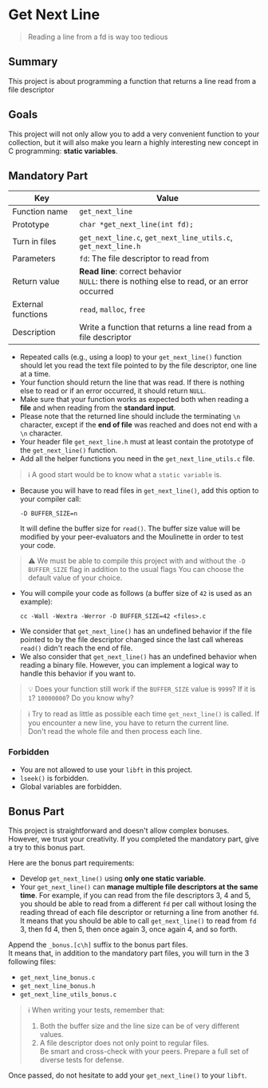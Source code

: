 # Get Next Line

> Reading a line from a fd is way too tedious

## Summary

This project is about programming a function that returns a line read from a file descriptor

## Goals

This project will not only allow you to add a very convenient function to your collection,
but it will also make you learn a highly interesting new concept in C programming: **static variables**.

## Mandatory Part

| Key                | Value                                                                                           |
|--------------------|-------------------------------------------------------------------------------------------------|
| Function name      | `get_next_line`                                                                                 |
| Prototype          | `char *get_next_line(int fd);`                                                                  |
| Turn in files      | `get_next_line.c`, `get_next_line_utils.c`, `get_next_line.h`                                   |
| Parameters         | `fd`: The file descriptor to read from                                                          |
| Return value       | **Read line**: correct behavior<br/>`NULL`: there is nothing else to read, or an error occurred |
| External functions | `read`, `malloc`, `free`                                                                        |
| Description        | Write a function that returns a line read from a file descriptor                                |

- Repeated calls (e.g., using a loop) to your `get_next_line()` function should let you read the text file pointed to by the file descriptor, one line at a time.
- Your function should return the line that was read. If there is nothing else to read or if an error occurred, it should return `NULL`.
- Make sure that your function works as expected both when reading a **file** and when reading from the **standard input**.
- Please note that the returned line should include the terminating `\n` character, except if the **end of file** was reached and does not end with a `\n` character.
- Your header file `get_next_line.h` must at least contain the prototype of the `get_next_line()` function.
- Add all the helper functions you need in the `get_next_line_utils.c` file.

> ℹ️ A good start would be to know what a `static variable` is.

- Because you will have to read files in `get_next_line()`, add this option to your compiler call:
	```
	-D BUFFER_SIZE=n
	```
	It will define the buffer size for `read()`.
	The buffer size value will be modified by your peer-evaluators and the Moulinette in order to test your code.

> ⚠️ We must be able to compile this project with and without the `-D BUFFER_SIZE` flag in addition to the usual flags
> You can choose the default value of your choice.

- You will compile your code as follows (a buffer size of `42` is used as an example):
	```shell
	cc -Wall -Wextra -Werror -D BUFFER_SIZE=42 <files>.c
	```
- We consider that `get_next_line()` has an undefined behavior if the file pointed to by the file descriptor changed since the last call whereas `read()` didn't reach the end of file.
- We also consider that `get_next_line()` has an undefined behavior when reading a binary file. However, you can implement a logical way to handle this behavior if you want to.

> 💡 Does your function still work if the `BUFFER_SIZE` value is `9999`? If it is `1`? `10000000`? Do you know why?

> ℹ️ Try to read as little as possible each time `get_next_line()` is called. If you encounter a new line, you have to return the current line.<br/>
> Don't read the whole file and then process each line.

### Forbidden
- You are not allowed to use your `libft` in this project.
- `lseek()` is forbidden.
- Global variables are forbidden.

## Bonus Part

This project is straightforward and doesn't allow complex bonuses. However, we trust your creativity. If you completed the mandatory part, give a try to this bonus part.

Here are the bonus part requirements:

- Develop `get_next_line()` using **only one static variable**.
- Your `get_next_line()` can **manage multiple file descriptors at the same time**.
	For example, if you can read from the file descriptors 3, 4 and 5, you should be able to read from a different `fd` per call without losing the reading thread of each file descriptor or returning a line from another `fd`.<br/>
	It means that you should be able to call `get_next_line()` to read from `fd` 3, then fd 4, then 5, then once again 3, once again 4, and so forth.

Append the `_bonus.[c\h]` suffix to the bonus part files.<br/>
It means that, in addition to the mandatory part files, you will turn in the 3 following files:

- `get_next_line_bonus.c`
- `get_next_line_bonus.h`
- `get_next_line_utils_bonus.c`

> ℹ️ When writing your tests, remember that:
> 1. Both the buffer size and the line size can be of very different values.
> 1. A file descriptor does not only point to regular files.<br/>
> Be smart and cross-check with your peers. Prepare a full set of diverse tests for defense.

Once passed, do not hesitate to add your `get_next_line()` to your `libft`.
